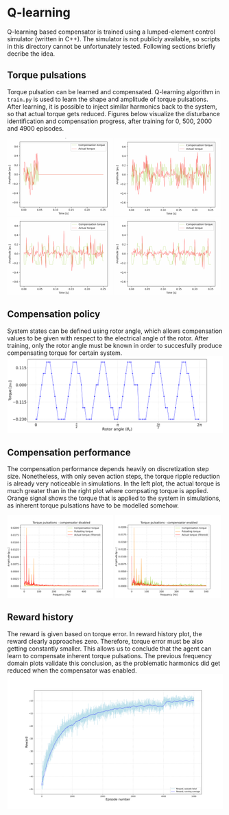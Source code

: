 # Q-learning
Q-learning based compensator is trained using a lumped-element control simulator (written in C++). The simulator is not publicly available, so scripts in this directory cannot be unfortunately tested. Following sections briefly decribe the idea.

## Torque pulsations
Torque pulsation can be learned and compensated. Q-learning algorithm in `train.py` is used to learn the shape and amplitude of torque pulsations. After learning, it is possible to inject similar harmonics back to the system, so that actual torque gets reduced. Figures below visualize the disturbance identification and compensation progress, after training for 0, 500, 2000 and 4900 episodes.
<div>
    <img src="images/0-episodes.gif" width="49%" />
    <img src="images/500-episodes.gif" width="49%" /> 
    <img src="images/2000-episodes.gif" width="49%" />
    <img src="images/4900-episodes.gif" width="49%" />
</div>

## Compensation policy  
System states can be defined using rotor angle, which allows compensation values to be given with respect to the electrical angle of the rotor. After training, only the rotor angle must be known in order to succesfully produce compensating torque for certain system.
![reward-history](images/compensation-pattern.svg)

## Compensation performance  
The compensation performance depends heavily on discretization step size. Nonetheless, with only seven action steps, the torque ripple reduction is already very noticeable in simulations. In the left plot, the actual torque is much greater than in the right plot where compsating torque is applied. Orange signal shows the torque that is applied to the system in simulations, as inherent torque pulsations have to be modelled somehow.
<div>
    <img src="images/fft-compensator-disabled.svg" width="49%" />
    <img src="images/fft-compensator-enabled.svg" width="49%" /> 
</div>

## Reward history  
The reward is given based on torque error. In reward history plot, the reward clearly approaches zero. Therefore, torque error must be also getting constantly smaller. This allows us to conclude that the agent can learn to compensate inherent torque pulsations. The previous frequency domain plots validate this conclusion, as the problematic harmonics did get reduced when the compensator was enabled.
![reward-history](images/reward-history.svg)
